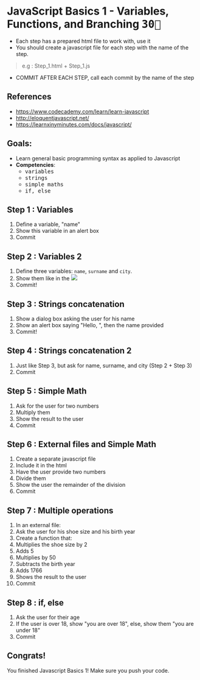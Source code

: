   # JavaScript Basics 1 - Variables, Functions, and Branching <kbd>30🔑</kbd>

- Each step has a prepared html file to work with, use it
- You should create a javascript file for each step with the name of the step.
> e.g : Step_1.html + Step_1.js
- COMMIT AFTER EACH STEP, call each commit by the name of the step

## References

- https://www.codecademy.com/learn/learn-javascript
- http://eloquentjavascript.net/
- https://learnxinyminutes.com/docs/javascript/

## Goals:

- Learn general basic programming syntax as applied to Javascript
- **Competencies**:
  - <kbd>variables</kbd>
  - <kbd>strings</kbd>
  - <kbd>simple maths</kbd>
  - <kbd>if, else</kbd>

## Step 1 : Variables

1. Define a variable, "name"
2. Show this variable in an alert box
3. Commit

## Step 2 : Variables 2

1. Define three variables: `name`, `surname` and `city`.
2. Show them like in the ![](Step_2.png)
3. Commit!

## Step 3 : Strings concatenation

1. Show a dialog box asking the user for his name
2. Show an alert box saying "Hello, ", then the name provided
3. Commit!

## Step 4 : Strings concatenation 2

1. Just like Step 3, but ask for name, surname, and city (Step 2 + Step 3)
2. Commit

## Step 5 : Simple Math

1. Ask for the user for two numbers
2. Multiply them
3. Show the result to the user
4. Commit

## Step 6 : External files and Simple Math

1. Create a separate javascript file
2. Include it in the html
3. Have the user provide two numbers
4. Divide them
5. Show the user the remainder of the division
6. Commit

## Step 7 : Multiple operations

1. In an external file:
2. Ask the user for his shoe size and his birth year
3. Create a function that:
  1. Multiplies the shoe size by 2
  2. Adds 5
  3. Multiplies by 50
  4. Subtracts the birth year
  5. Adds 1766
4. Shows the result to the user  
5. Commit

## Step 8 : if, else

1. Ask the user for their age
2. If the user is over 18, show "you are over 18", else, show them "you are under 18"
3. Commit

## Congrats!

You finished Javascript Basics 1!
Make sure you push your code.
